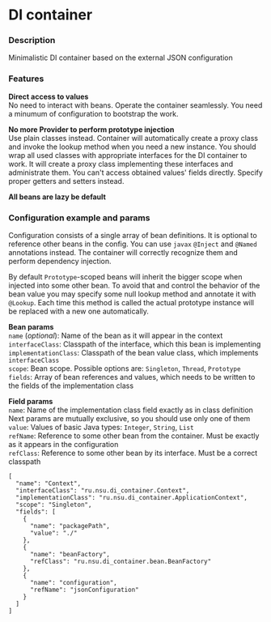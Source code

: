 # DI container

### Description
Minimalistic DI container based on the external JSON configuration

### Features

**Direct access to values** \
No need to interact with beans. Operate the container seamlessly.
You need a minumum of configuration to bootstrap the work.

**No more Provider to perform prototype injection** \
Use plain classes instead.
Container will automatically create a proxy class and invoke the lookup method when you need a new instance.
You should wrap all used classes with appropriate interfaces for the DI container to work.
It will create a proxy class implementing these interfaces and administrate them. You can't access obtained values' fields directly.
Specify proper getters and setters instead.

**All beans are lazy be default**

### Configuration example and params
Configuration consists of a single array of bean definitions.
It is optional to reference other beans in the config. You can use `javax` `@Inject` and `@Named` annotations instead.
The container will correctly recognize them and perform dependency injection.

By default `Prototype`-scoped beans will inherit the bigger scope when injected into some other bean.
To avoid that and control the behavior of the bean value you may specify some null lookup method and annotate it with `@Lookup`.
Each time this method is called the actual prototype instance will be replaced with a new one automatically.

**Bean params** \
`name` (*optional*): Name of the bean as it will appear in the context \
`interfaceClass`: Classpath of the interface, which this bean is implementing \
`implementationClass`: Classpath of the bean value class, which implements `interfaceClass` \
`scope`: Bean scope. Possible options are: `Singleton`, `Thread`, `Prototype` \
`fields`: Array of bean references and values, which needs to be written to the fields of the implementation class

**Field params** \
`name`: Name of the implementation class field exactly as in class definition \
Next params are mutually exclusive, so you should use only one of them
`value`: Values of basic Java types: `Integer`, `String`, `List` \
`refName`: Reference to some other bean from the container. Must be exactly as it appears in the configuration \
`refClass`: Reference to some other bean by its interface. Must be a correct classpath
```
[
  "name": "Context",
  "interfaceClass": "ru.nsu.di_container.Context",
  "implementationClass": "ru.nsu.di_container.ApplicationContext",
  "scope": "Singleton",
  "fields": [
    {
      "name": "packagePath",
      "value": "./"
    },
    {
      "name": "beanFactory",
      "refClass": "ru.nsu.di_container.bean.BeanFactory"
    },
    {
      "name": "configuration",
      "refName": "jsonConfiguration"
    }
  ]
]
```
